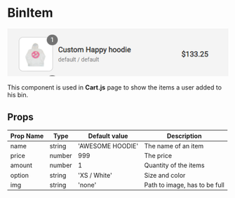 # BinItem

![Photo](./screenshots/BinItem.PNG)

This component is used in **Cart.js** page to show the items a user added to his bin.

## Props

| Prop Name | Type   | Default value    | Description                   |
|-----------|--------|------------------|-------------------------------|
| name      | string | 'AWESOME HOODIE' | The name of an item           |
| price     | number | 999              | The price                     |
| amount    | number | 1                | Quantity of the items         |
| option    | string | 'XS / White'     | Size and color                |
| img       | string | 'none'           | Path to image, has to be full |
